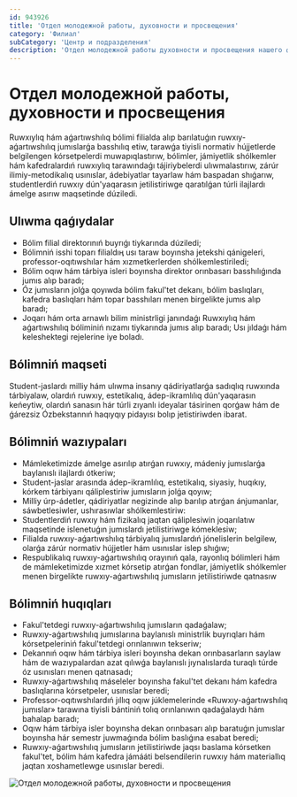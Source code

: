 ```yaml
---
id: 943926
title: 'Отдел молодежной работы, духовности и просвещения'
category: 'Филиал'
subCategory: 'Центр и подразделения'
description: 'Отдел молодежной работы духовности и просвещения нашего филиала'
---
```


# Отдел молодежной работы, духовности и просвещения

Ruwxıylıq hám aǵartıwshılıq bólimi filialda alıp barılatuǵın ruwxıy-aǵartıwshılıq jumıslarǵa basshılıq etiw, tarawǵa tiyisli normativ hújjetlerde belgilengen kórsetpelerdi muwapıqlastırıw, bólimler, jámiyetlik shólkemler hám kafedralardıń ruwxıylıq tarawındaǵı tájiriybelerdi ulıwmalastırıw, zárúr ilimiy-metodikalıq usınıslar, ádebiyatlar tayarlaw hám baspadan shıǵarıw, studentlerdiń ruwxıy dún'yaqarasın jetilistiriwge qaratılǵan túrli ilajlardı ámelge asırıw maqsetinde dúziledi.

## Ulıwma qaǵıydalar

- Bólim filial direktorınıń buyrıǵı tiykarında dúziledi;
- Bólimniń isshi toparı filialdıӊ usı taraw boyınsha jetekshi qánigeleri, professor-oqıtıwshılar hám xızmetkerlerden shólkemlestiriledi;
- Bólim oqıw hám tárbiya isleri boyınsha direktor orınbasarı basshılıǵında jumıs alıp baradı;
- Óz jumısların jolǵa qoyıwda bólim fakul'tet dekanı, bólim baslıqları, kafedra baslıqları hám topar basshıları menen birgelikte jumıs alıp baradı;
- Joqarı hám orta arnawlı bilim ministrligi janındaǵı Ruwxıylıq hám aǵartıwshılıq bóliminiń nızamı tiykarında jumıs alıp baradı; Usı jıldaǵı hám keleshektegi rejelerine iye boladı.

## Bólimniń maqseti

Student-jaslardı milliy hám ulıwma insanıy qádiriyatlarǵa sadıqlıq ruwxında tárbiyalaw, olardıń ruwxıy, estetikalıq, ádep-ikramlılıq dún'yaqarasın keńeytiw, olardıń sanasın hár túrli zıyanlı ideyalar tásirinen qorǵaw hám de ǵárezsiz Ózbekstannıń haqıyqıy pidayısı bolıp jetistiriwden ibarat.

## Bólimniń wazıypaları

- Mámleketimizde ámelge asırılıp atırǵan ruwxıy, mádeniy jumıslarǵa baylanıslı ilajlardı ótkeriw;
- Student-jaslar arasında ádep-ikramlılıq, estetikalıq, siyasiy, huqıkıy, kórkem tárbiyanı qáliplestiriw jumısların jolǵa qoyıw;
- Milliy úrp-ádetler, qádiriyatlar negizinde alıp barılıp atırǵan ánjumanlar, sáwbetlesiwler, ushırasıwlar shólkemlestiriw:
- Studentlerdiń ruwxıy hám fizikalıq jaqtan qáliplesiwin joqarılatıw maqsetinde islenetuǵın jumıslardı jetilistiriwge kómeklesiw;
- Filialda ruwxıy-aǵartıwshılıq tárbiyalıq jumıslardıń jónelislerin belgilew, olarǵa zárúr normativ hújjetler hám usınıslar islep shıǵıw;
- Respublikalıq ruwxıy-aǵartıwshılıq orayınıń qala, rayonlıq bólimleri hám de mámleketimizde xızmet kórsetip atırǵan fondlar, jámiyetlik shólkemler menen birgelikte ruwxıy-aǵartıwshılıq jumısların jetilistiriwde qatnasıw

## Bólimniń huqıqları

- Fakul'tetdegi ruwxıy-aǵartıwshılıq jumısların qadaǵalaw;
- Ruwxıy-aǵartıwshılıq jumıslarına baylanıslı ministrlik buyrıqları hám kórsetpeleriniń fakul'tetdegi orınlanıwın tekseriw;
- Dekannıń oqıw hám tárbiya isleri boyınsha dekan orınbasarların saylaw hám de wazıypalardan azat qılıwǵa baylanıslı jıynalıslarda turaqlı túrde óz usınısları menen qatnasadı;
- Ruwxıy-aǵartıwshılıq máseleler boyınsha fakul'tet dekanı hám kafedra baslıqlarına kórsetpeler, usınıslar beredi;
- Professor-oqıtıwshılardıń jıllıq oqıw júklemelerinde «Ruwxıy-aǵartıwshılıq jumıslar» tarawına tiyisli bántiniń tolıq orınlanıwın qadaǵalaydı hám bahalap baradı;
- Oqıw hám tárbiya isler boyınsha dekan orınbasarı alıp baratuǵın jumıslar boyınsha hár semestr juwmaǵında bólim baslıǵına esabat beredi;
- Ruwxıy-aǵartıwshılıq jumısların jetilistiriwde jaqsı baslama kórsetken fakul'tet, bólim hám kafedra jámááti belsendilerin ruwxıy hám materiallıq jaqtan xoshametlewge usınıslar beredi.

![Отдел молодежной работы, духовности и просвещения](/page/943926/photo_2020-11-03_15-07-46.jpg)
